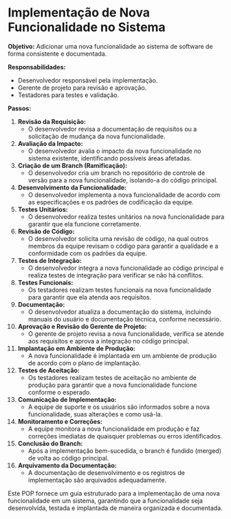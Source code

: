 # Implementação de Nova Funcionalidade no Sistema

**Objetivo:** Adicionar uma nova funcionalidade ao sistema de software de forma consistente e documentada.

**Responsabilidades:**

* Desenvolvedor responsável pela implementação.
* Gerente de projeto para revisão e aprovação.
* Testadores para testes e validação.

**Passos:**

1. **Revisão da Requisição:**
   * O desenvolvedor revisa a documentação de requisitos ou a solicitação de mudança da nova funcionalidade.
2. **Avaliação da Impacto:**
   * O desenvolvedor avalia o impacto da nova funcionalidade no sistema existente, identificando possíveis áreas afetadas.
3. **Criação de um Branch (Ramificação):**
   * O desenvolvedor cria um branch no repositório de controle de versão para a nova funcionalidade, isolando-a do código principal.
4. **Desenvolvimento da Funcionalidade:**
   * O desenvolvedor implementa a nova funcionalidade de acordo com as especificações e os padrões de codificação da equipe.
5. **Testes Unitários:**
   * O desenvolvedor realiza testes unitários na nova funcionalidade para garantir que ela funcione corretamente.
6. **Revisão de Código:**
   * O desenvolvedor solicita uma revisão de código, na qual outros membros da equipe revisam o código para garantir a qualidade e a conformidade com os padrões da equipe.
7. **Testes de Integração:**
   * O desenvolvedor integra a nova funcionalidade ao código principal e realiza testes de integração para verificar se não há conflitos.
8. **Testes Funcionais:**
   * Os testadores realizam testes funcionais na nova funcionalidade para garantir que ela atenda aos requisitos.
9. **Documentação:**
   * O desenvolvedor atualiza a documentação do sistema, incluindo manuais do usuário e documentação técnica, conforme necessário.
10. **Aprovação e Revisão do Gerente de Projeto:**
    * O gerente de projeto revisa a nova funcionalidade, verifica se atende aos requisitos e aprova a integração no código principal.
11. **Implantação em Ambiente de Produção:**
    * A nova funcionalidade é implantada em um ambiente de produção de acordo com o plano de implantação.
12. **Testes de Aceitação:**
    * Os testadores realizam testes de aceitação no ambiente de produção para garantir que a nova funcionalidade funcione conforme o esperado.
13. **Comunicação de Implementação:**
    * A equipe de suporte e os usuários são informados sobre a nova funcionalidade, suas alterações e como usá-la.
14. **Monitoramento e Correções:**
    * A equipe monitora a nova funcionalidade em produção e faz correções imediatas de quaisquer problemas ou erros identificados.
15. **Conclusão do Branch:**
    * Após a implementação bem-sucedida, o branch é fundido (merged) de volta ao código principal.
16. **Arquivamento da Documentação:**
    * A documentação de desenvolvimento e os registros de implementação são arquivados adequadamente.

Este POP fornece um guia estruturado para a implementação de uma nova funcionalidade em um sistema, garantindo que a funcionalidade seja desenvolvida, testada e implantada de maneira organizada e documentada.
